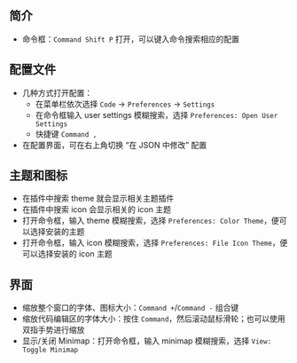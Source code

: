 ## 简介

+ 命令框：`Command Shift P` 打开，可以键入命令搜索相应的配置



## 配置文件

+ 几种方式打开配置：
  + 在菜单栏依次选择 `Code` -> `Preferences` -> `Settings`
  + 在命令框输入 user settings 模糊搜索，选择 `Preferences: Open User Settings`
  + 快捷键 `Command ,`
+ 在配置界面，可在右上角切换 “在 JSON 中修改” 配置



## 主题和图标

+ 在插件中搜索 theme 就会显示相关主题插件
+ 在插件中搜索 icon 会显示相关的 icon 主题
+ 打开命令框，输入 theme 模糊搜索，选择 `Preferences: Color Theme`，便可以选择安装的主题
+ 打开命令框，输入 icon 模糊搜索，选择 `Preferences: File Icon Theme`，便可以选择安装的 icon 主题


## 界面

+ 缩放整个窗口的字体、图标大小：`Command +`/`Command -` 组合键
+ 缩放代码编辑区的字体大小：按住 `Command`，然后滚动鼠标滑轮；也可以使用双指手势进行缩放
+ 显示/关闭 Minimap：打开命令框，输入 minimap 模糊搜索，选择 `View: Toggle Minimap`
